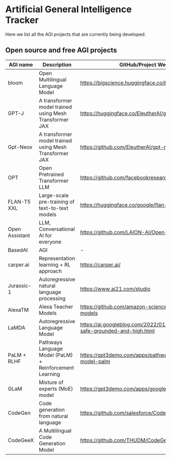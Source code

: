 # Artificial General Intelligence Tracker

Here we list all the AGI projects that are currently being developed.

## Open source and free AGI projects

| AGI name       | Description                                             | GitHub/Project Website                                                        | Live Demo                                        | Company    |
| -------------- | ------------------------------------------------------- | ----------------------------------------------------------------------------- | ------------------------------------------------ | ---------- |
| bloom          | Open Multilingual Language Model                        | <https://bigscience.huggingface.co/blog/bloom>                                | <https://huggingface.co/bigscience/bloom>        | bigscience |
| GPT-J          | A transformer model trained using Mesh Transformer JAX  | <https://huggingface.co/EleutherAI/gpt-j-6B>                                  | <https://huggingface.co/EleutherAI/gpt-j-6B>     | EleutherAI |
| Gpt-Neox       | A transformer model trained using Mesh Transformer JAX  | <https://github.com/EleutherAI/gpt-neox>                                      | <https://huggingface.co/EleutherAI/gpt-neox-20b> | EleutherAI |
| OPT            | Open Pretrained Transformer LLM                         | <https://github.com/facebookresearch/metaseq/tree/main>                       | <https://opt.alpa.ai/>                           | Facebook   |
| FLAN-T5 XXL    | Large-scale pre-training of text-to-text models         | <https://huggingface.co/google/flan-t5-xxl>                                   | <https://huggingface.co/google/flan-t5-xxl>      | Google     |
| Open Assistant | LLM, Conversational AI for everyone                     | <https://github.com/LAION-AI/Open-Assistant>                                  | -                                                | LAION      |
| BasedAI        | AGI                                                     | -                                                                             | -                                                | Elon Mask  |
| carper.ai      | Representation learning + RL approach                   | <https://carper.ai/>                                                          | -                                                | carper.ai  |
| Jurassic-1     | Autoregressive natural language processing              | <https://www.ai21.com/studio>                                                 | <https://www.ai21.com/studio>                    | AI21       |
| AlexaTM        | Alexa Teacher Models                                    | <https://github.com/amazon-science/alexa-teacher-models>                      | -                                                | Amazon     |
| LaMDA          | Autoregressive Language Model                           | <https://ai.googleblog.com/2022/01/lamda-towards-safe-grounded-and-high.html> | -                                                | Google     |
| PaLM + RLHF    | Pathways Language Model (PaLM) + Reinforcement Learning | <https://gpt3demo.com/apps/pathways-language-model-palm>                      | -                                                | Google     |
| GLaM           | Mixture of experts (MoE) model                          | <https://gpt3demo.com/apps/google-glam>                                       | -                                                | Google     |
| CodeGen        | Code generation from natural language                   | <https://github.com/salesforce/CodeGen>                                       | -                                                | Salesforce |
| CodeGeeX       | A Multilingual Code Generation Model                    | <https://github.com/THUDM/CodeGeeX>                                           | <https://huggingface.co/spaces/THUDM/CodeGeeX>   | THUDM      |
